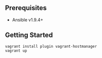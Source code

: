 
Prerequisites
-------------

  * Ansible v1.9.4+

Getting Started
---------------

```
vagrant install plugin vagrant-hostmanager
vagrant up
```
